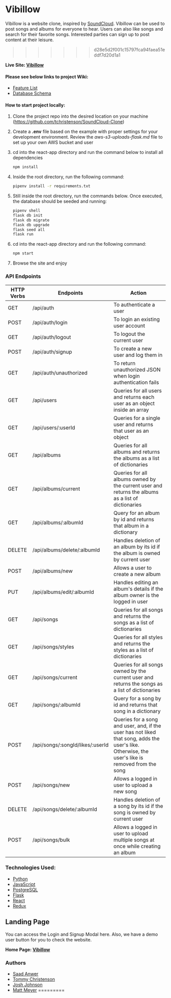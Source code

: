 ## <h1>Vibillow</h1>



Vibillow is a website clone, inspired by [SoundCloud](https://soundcloud.com/discover). Vibillow can be used to post songs and albums for everyone to hear. Users can also like songs and search for their favorite songs. Interested parties can sign up to post content at their leisure.
>>>>>>> d28e5d2f001c15797fca94faea51eddf7d20d1a1

**Live Site: [Vibillow](https://vibillow.onrender.com)**

#### Please see below links to project Wiki:
* [Feature List](https://github.com/tchristenson/SoundCloud-Clone/blob/main/feature_list.md)
* [Database Schema](https://github.com/tchristenson/SoundCloud-Clone/blob/main/DbDiagram.png)



#### How to start project locally:
1. Clone the project repo into the desired location on your machine (https://github.com/tchristenson/SoundCloud-Clone)
2. Create a **.env** file based on the example with proper settings for your development environment. Review the *aws-s3-uploads-flask.md* file to set up your own AWS bucket and user
3. cd into the react-app directory and run the command below to install all dependencies
      ```bash
      npm install
      ```
4. Inside the root directory, run the following command:
      ```bash
      pipenv install -r requirements.txt
      ```
5. Still inside the root directory, run the commands below. Once executed, the database should be seeded and running:

      ```bash
      pipenv shell
      flask db init
      flask db migrate
      flask db upgrade
      flask seed all
      flask run
      ```

6. cd into the react-app directory and run the following command:
      ```bash
      npm start
      ```

7. Browse the site and enjoy

### API Endpoints
| HTTP Verbs | Endpoints | Action |
| --- | --- | --- |
| GET | /api/auth | To authenticate a user |
| POST | /api/auth/login | To login an existing user account |
| GET | /api/auth/logout | To logout the current user |
| POST | /api/auth/signup | To create a new user and log them in |
| GET | /api/auth/unauthorized | To return unauthorized JSON when login authentication fails |
| GET | /api/users | Queries for all users and returns each user as an object inside an array |
| GET | /api/users/:userId | Queries for a single user and returns that user as an object |
| GET | /api/albums | Queries for all albums and returns the albums as a list of dictionaries |
| GET | /api/albums/current | Queries for all albums owned by the current user and returns the albums as a list of dictionaries |
| GET | /api/albums/:albumId | Query for an album by id and returns that album in a dictionary |
| DELETE | /api/albums/delete/:albumId | Handles deletion of an album by its id if the album is owned by current user |
| POST | /api/albums/new | Allows a user to create a new album |
| PUT | /api/albums/edit/:albumId | Handles editing an album's details if the album owner is the logged in user |
| GET | /api/songs | Queries for all songs and returns the songs as a list of dictionaries |
| GET | /api/songs/styles | Queries for all styles and returns the styles as a list of dictionaries |
| GET | /api/songs/current | Queries for all songs owned by the current user and returns the songs as a list of dictionaries |
| GET | /api/songs/:albumId | Query for a song by id and returns that song in a dictionary |
| POST | /api/songs/:songId/likes/:userId | Queries for a song and user, and, if the user has not liked that song, adds the user's like. Otherwise, the user's like is removed from the song |
| POST | /api/songs/new | Allows a logged in user to upload a new song |
| DELETE | /api/songs/delete/:albumId | Handles deletion of a song by its id if the song is owned by current user |
| POST | /api/songs/bulk | Allows a logged in user to upload multiple songs at once while creating an album |

### Technologies Used:
* [Python](https://docs.python.org/3/)
* [JavaScript](https://devdocs.io/javascript/)
* [PostgreSQL](https://www.postgresql.org/docs/)
* [Flask](https://flask.palletsprojects.com/en/2.3.x/)
* [React](https://react.dev/)
* [Redux](https://redux.js.org/)


## Landing Page
You can access the Login and Signup Modal here. Also, we have a demo user button for you to check the website.

**Home Page: [Vibillow](https://vibillow.onrender.com)**

### Authors
+ [Saad Anwer](https://github.com/anwersaad0)
+ [Tommy Christenson](https://github.com/tchristenson)
+ [Josh Johnson](https://github.com/sousyoshi)
+ [Matt Meyer](https://github.com/meyermatt22)
=========
